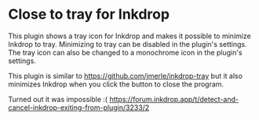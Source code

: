 # Close to tray for Inkdrop

This plugin shows a tray icon for Inkdrop and makes it possible to minimize Inkdrop to tray. Minimizing to tray can be
disabled in the plugin's settings. The tray icon can also be changed to a monochrome icon in the plugin's settings.

This plugin is similar to https://github.com/jmerle/inkdrop-tray but it also minimizes Inkdrop when you click the button to close the program.


Turned out it was impossible :(
https://forum.inkdrop.app/t/detect-and-cancel-inkdrop-exiting-from-plugin/3233/2

